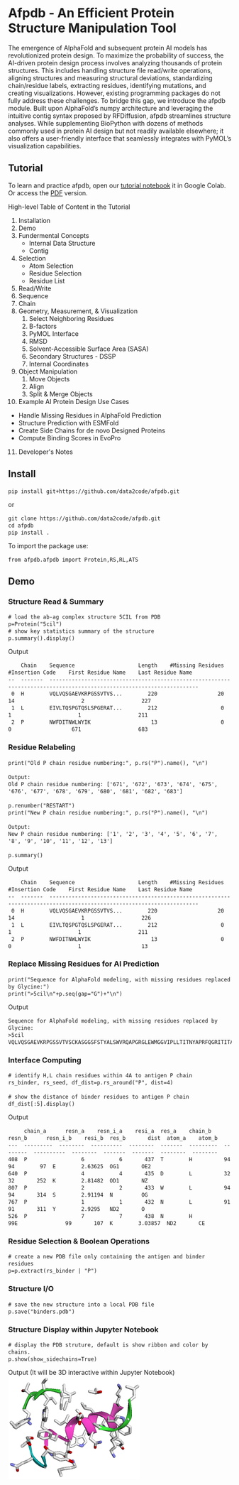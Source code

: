# Afpdb - An Efficient Protein Structure Manipulation Tool

The emergence of AlphaFold and subsequent protein AI models has revolutionized protein design. To maximize the probability of success, the AI-driven protein design process involves analyzing thousands of protein structures. This includes handling structure file read/write operations, aligning structures and measuring structural deviations, standardizing chain/residue labels, extracting residues, identifying mutations, and creating visualizations. However, existing programming packages do not fully address these challenges. To bridge this gap, we introduce the afpdb module. Built upon AlphaFold’s numpy architecture and leveraging the intuitive contig syntax proposed by RFDiffusion, afpdb streamlines structure analyses. While supplementing BioPython with dozens of methods commonly used in protein AI design but not readily available elsewhere; it also offers a user-friendly interface that seamlessly integrates with PyMOL’s visualization capabilities.

## Tutorial

To learn and practice afpdb, open our [tutorial notebook](https://colab.research.google.com/github/data2code/afpdb/blob/main/tutorial/afpdb.ipynb) it in Google Colab.
Or access the <a href="tutorial/afpdb.pdf">PDF</a> version.

High-level Table of Content in the Tutorial

1. Installation
2. Demo
3. Fundermental Concepts
   - Internal Data Structure
   - Contig 
4. Selection
   - Atom Selection
   - Residue Selection
   - Residue List
5. Read/Write
6. Sequence
7. Chain
8. Geometry, Measurement, & Visualization
   1. Select Neighboring Residues
   2. B-factors
   3. PyMOL Interface
   4. RMSD
   5. Solvent-Accessible Surface Area (SASA)
   6. Secondary Structures - DSSP
   7. Internal Coordinates
9. Object Manipulation
   1. Move Objects
   2. Align
   3. Split & Merge Objects
10. Example AI Protein Design Use Cases
   - Handle Missing Residues in AlphaFold Prediction
   - Structure Prediction with ESMFold
   - Create Side Chains for de novo Designed Proteins
   - Compute Binding Scores in EvoPro
11. Developer's Notes

## Install
```
pip install git+https://github.com/data2code/afpdb.git
```
or
```
git clone https://github.com/data2code/afpdb.git
cd afpdb
pip install .
```
To import the package use:
```
from afpdb.afpdb import Protein,RS,RL,ATS
```
## Demo

### Structure Read & Summary
```
# load the ab-ag complex structure 5CIL from PDB
p=Protein("5cil")
# show key statistics summary of the structure
p.summary().display()
```
Output
```
    Chain    Sequence                    Length    #Missing Residues    #Insertion Code    First Residue Name    Last Residue Name
--  -------  ---------------------------------------------------------------------------------------------------------------------
 0  H        VQLVQSGAEVKRPGSSVTVS...        220                   20                 14                     2                  227
 1  L        EIVLTQSPGTQSLSPGERAT...        212                    0                  1                     1                  211
 2  P        NWFDITNWLWYIK                   13                    0                  0                   671                  683
```
### Residue Relabeling

```
print("Old P chain residue numbering:", p.rs("P").name(), "\n")

Output:
Old P chain residue numbering: ['671', '672', '673', '674', '675', '676', '677', '678', '679', '680', '681', '682', '683'] 

p.renumber("RESTART")
print("New P chain residue numbering:", p.rs("P").name(), "\n")

Output:
New P chain residue numbering: ['1', '2', '3', '4', '5', '6', '7', '8', '9', '10', '11', '12', '13'] 

p.summary()
```
Output

```
    Chain    Sequence                    Length    #Missing Residues    #Insertion Code    First Residue Name    Last Residue Name
--  -------  ---------------------------------------------------------------------------------------------------------------------
 0  H        VQLVQSGAEVKRPGSSVTVS...        220                   20                 14                     1                  226
 1  L        EIVLTQSPGTQSLSPGERAT...        212                    0                  1                     1                  211
 2  P        NWFDITNWLWYIK                   13                    0                  0                     1                   13
 ```
### Replace Missing Residues for AI Prediction
```
print("Sequence for AlphaFold modeling, with missing residues replaced by Glycine:")
print(">5cil\n"+p.seq(gap="G")+"\n")
```
Output
```
Sequence for AlphaFold modeling, with missing residues replaced by Glycine:
>5cil
VQLVQSGAEVKRPGSSVTVSCKASGGSFSTYALSWVRQAPGRGLEWMGGVIPLLTITNYAPRFQGRITITADRSTSTAYLELNSLRPEDTAVYYCAREGTTGDGDLGKPIGAFAHWGQGTLVTVSSASTKGPSVFPLAPSGGGGGGGGGTAALGCLVKDYFPEPVTVGSWGGGGNSGALTSGGVHTFPAVLQSGSGLYSLSSVVTVPSSSLGTGGQGTYICNVNHKPSNTKVDKKGGVEP:EIVLTQSPGTQSLSPGERATLSCRASQSVGNNKLAWYQQRPGQAPRLLIYGASSRPSGVADRFSGSGSGTDFTLTISRLEPEDFAVYYCQQYGQSLSTFGQGTKVEVKRTVAAPSVFIFPPSDEQLKSGTASVVCLLNNFYPREAKVQWKVDNALQSGNSQESVTEQDSKDSTYSLSSTLTLSKADYEKHKVYACEVTHQGLSSPVTKSFNR:NWFDITNWLWYIK
```
### Interface Computing
```
# identify H,L chain residues within 4A to antigen P chain
rs_binder, rs_seed, df_dist=p.rs_around("P", dist=4)

# show the distance of binder residues to antigen P chain
df_dist[:5].display()
```
Output
```
     chain_a      resn_a    resn_i_a    resi_a  res_a    chain_b    resn_b      resn_i_b    resi_b  res_b       dist  atom_a    atom_b
---  ---------  --------  ----------  --------  -------  ---------  --------  ----------  --------  -------  -------  --------  --------
408  P                 6           6       437  T        H          94                94        97  E        2.63625  OG1       OE2
640  P                 4           4       435  D        L          32                32       252  K        2.81482  OD1       NZ
807  P                 2           2       433  W        L          94                94       314  S        2.91194  N         OG
767  P                 1           1       432  N        L          91                91       311  Y        2.9295   ND2       O
526  P                 7           7       438  N        H          99E               99       107  K        3.03857  ND2       CE
```
### Residue Selection & Boolean Operations
```
# create a new PDB file only containing the antigen and binder residues
p=p.extract(rs_binder | "P")
```
### Structure I/O
```
# save the new structure into a local PDB file
p.save("binders.pdb")
```
### Structure Display within Jupyter Notebook
```
# display the PDB struture, default is show ribbon and color by chains.
p.show(show_sidechains=True)
```
Output (It will be 3D interactive within Jupyter Notebook)<br>
<img src="tutorial/img/demo.png">

